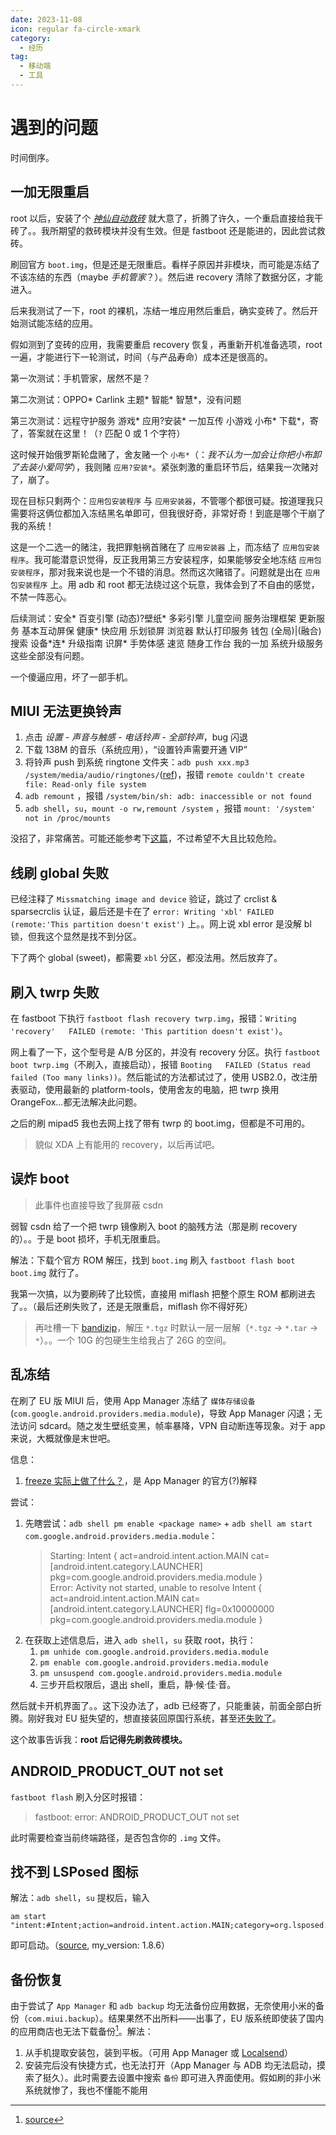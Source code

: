 ```yaml
---
date: 2023-11-08
icon: regular fa-circle-xmark
category:
  - 经历
tag:
  - 移动端
  - 工具
---
```


# 遇到的问题

时间倒序。

## 一加无限重启

root 以后，安装了个 [_神仙自动救砖_](./module_and_app.md#magisk) 就大意了，折腾了许久，一个重启直接给我干砖了。。我所期望的救砖模块并没有生效。但是 fastboot 还是能进的，因此尝试救砖。

刷回官方 `boot.img`，但是还是无限重启。看样子原因并非模块，而可能是冻结了不该冻结的东西（maybe _手机管家_？）。然后进 recovery 清除了数据分区，才能进入。

后来我测试了一下，root 的裸机，冻结一堆应用然后重启，确实变砖了。然后开始测试能冻结的应用。

假如测到了变砖的应用，我需要重启 recovery 恢复，再重新开机准备选项，root 一遍，才能进行下一轮测试，时间（与<span class="heimu" title="你知道的太多了">产品</span>寿命）成本还是很高的。

第一次测试：手机管家，居然不是？

第二次测试：OPPO\* Carlink 主题\* 智能\* 智慧\*，没有问题

第三次测试：远程守护服务 游戏\* 应用?安装\* 一加互传 小游戏 小布\* 下载\*，寄了，答案就在这里！（`?` 匹配 0 或 1 个字符）

这时候开始俄罗斯轮盘赌了，舍友赌一个 `小布*`（：_我不认为一加会让你把小布卸了去装小爱同学_），我则赌 `应用?安装*`。紧张刺激的重启环节后，结果我一次赌对了，崩了。

现在目标只剩两个：`应用包安装程序` 与 `应用安装器`，不管哪个都很可疑。按道理我只需要将这俩位都加入冻结黑名单即可，但我很好奇，非常好奇！到底是哪个干崩了我的系统！

这是一个二选一的赌注，我把罪魁祸首赌在了 `应用安装器` 上，而冻结了 `应用包安装程序`。我可能潜意识觉得，反正我用第三方安装程序，如果能够安全地冻结 `应用包安装程序`，那对我来说也是一个不错的消息。然而这次赌错了。问题就是出在 `应用包安装程序` 上。用 adb 和 root 都无法绕过这个玩意，我体会到了不自由的感觉，不禁一阵恶心。

后续测试：安全\* 百变引擎 (动态)?壁纸\* 多彩引擎 儿童空间 服务治理框架 更新服务 基本互动屏保 健康\* 快应用 乐划锁屏 浏览器 默认打印服务 钱包 (全局)|(融合)搜索 设备\*连\* 升级指南 识屏\* 手势体感 速览 随身工作台 我的一加 系统升级服务 这些全部没有问题。

一个傻逼应用，坏了一部手机。

## MIUI 无法更换铃声

1. 点击 _设置 - 声音与触感 - 电话铃声 - 全部铃声_，bug 闪退
2. 下载 138M 的音乐（系统应用），“设置铃声需要开通 VIP”
3. 将铃声 push 到系统 ringtone 文件夹：`adb push xxx.mp3 /system/media/audio/ringtones/`([ref](https://oddity.oddineers.co.uk/2020/08/24/wear-os-custom-ringtones-via-adb/))，报错 `remote couldn't create file: Read-only file system`
4. `adb remount` <Badge text="root" />，报错 `/system/bin/sh: adb: inaccessible or not found`
5. `adb shell`，`su`，`mount -o rw,remount /system` <Badge text="root" />，报错 `mount: '/system' not in /proc/mounts`

没招了，非常痛苦。可能还能参考下[这篇](https://forum.xda-developers.com/t/closed-universal-systemrw-superrw-feat-makerw-ro2rw-read-only-2-read-write-super-partition-converter.4247311/)，不过希望不大且比较危险。

## 线刷 global 失败

已经注释了 `Missmatching image and device` 验证，跳过了 crclist & sparsecrclis 认证，最后还是卡在了 `error: Writing 'xbl' FAILED (remote:'This partition doesn't exist')` 上。。网上说 xbl error 是没解 bl 锁，但我这个显然是找不到分区。

下了两个 global (sweet)，都需要 `xbl` 分区，都没法用。然后放弃了。

## 刷入 twrp 失败

在 fastboot 下执行 `fastboot flash recovery twrp.img`，报错：`Writing 'recovery'   FAILED (remote: 'This partition doesn't exist')`。

网上看了一下，这个型号是 A/B 分区的，并没有 recovery 分区。执行 `fastboot boot twrp.img`（不刷入，直接启动），报错 `Booting   FAILED (Status read failed (Too many links))`。然后能试的方法都试过了，使用 USB2.0，改注册表驱动，使用最新的 platform-tools，使用舍友的电脑，把 twrp 换用 OrangeFox...都无法解决此问题。

之后的刷 mipad5 我也去网上找了带有 twrp 的 boot.img，但都是不可用的。

> 貌似 XDA 上有能用的 recovery，以后再试吧。

## 误炸 boot

> 此事件也直接导致了我屏蔽 csdn

弱智 csdn 给了一个把 twrp 镜像刷入 boot 的脑残方法（那是刷 recovery 的）。。于是 boot 损坏，手机无限重启。

解法：下载个官方 ROM 解压，找到 `boot.img` 刷入 `fastboot flash boot boot.img` 就行了。

我第一次搞，以为要刷砖了比较慌，直接用 miflash 把整个原生 ROM 都刷进去了。。（最后还刷失败了，还是无限重启，miflash 你不得好死）

> 再吐槽一下 [bandizip](../../farraginous/recommend_packages.md#bandizip)，解压 `*.tgz` 时默认一层一层解（`*.tgz` -> `*.tar` -> `*`）。。一个 10G 的包硬生生给我占了 26G 的空间。
>
> <ZoomedImg alt="你为什么不开？你为什么不开？" src="/images/articles/mobile_setting/fuckbandizip.png" scale="50%" />

## 乱冻结

在刷了 EU 版 MIUI 后，使用 App Manager 冻结了 `媒体存储设备`(`com.google.android.providers.media.module`)，导致 App Manager 闪退；无法访问 sdcard。随之发生壁纸变黑，帧率暴降，VPN 自动断连等现象。<span class="heimu" title="你知道的太多了">对于 app 来说，大概就像是末世吧。</span>

信息：

1. [freeze 实际上做了什么？](https://github.com/MuntashirAkon/AppManager/discussions/835)，是 App Manager 的官方(?)解释

尝试：

1. 先瞎尝试：`adb shell pm enable <package name>` + `adb shell am start com.google.android.providers.media.module`：
   > Starting: Intent { act=android.intent.action.MAIN cat=[android.intent.category.LAUNCHER] pkg=com.google.android.providers.media.module }<br/>
   > Error: Activity not started, unable to resolve Intent { act=android.intent.action.MAIN cat=[android.intent.category.LAUNCHER] flg=0x10000000 pkg=com.google.android.providers.media.module }
2. 在获取上述信息后，进入 `adb shell`，`su` 获取 root，执行：
   1. `pm unhide com.google.android.providers.media.module`
   2. `pm enable com.google.android.providers.media.module`
   3. `pm unsuspend com.google.android.providers.media.module`
   4. 三步开启权限后，退出 shell，重启，静·候·佳·音。

然后就卡开机界面了。。这下没办法了，adb 已经寄了，只能重装，前面全部白折腾。刚好我对 EU 挺失望的，想直接装回原国行系统，甚至还[失败了](./settings.md#mipad-5)。

这个故事告诉我：**root 后记得先刷救砖模块。**

## ANDROID_PRODUCT_OUT not set

`fastboot flash` 刷入分区时报错：

> fastboot: error: ANDROID_PRODUCT_OUT not set

此时需要检查当前终端路径，是否包含你的 `.img` 文件。

## 找不到 LSPosed 图标

解法：`adb shell`，`su` 提权后，输入

```shell:no-line-numbers
am start "intent:#Intent;action=android.intent.action.MAIN;category=org.lsposed.manager.LAUNCH_MANAGER;package=com.android.shell;component=com.android.shell/.BugreportWarningActivity;end"
```

即可启动。（[source](https://www.bilibili.com/video/BV1UR4y1V7Ry/), my_version: 1.8.6）

## 备份恢复

由于尝试了 `App Manager` 和 `adb backup` 均无法备份应用数据，无奈使用小米的备份（`com.miui.backup`）。结果果然不出所料——出事了，EU 版系统即使装了国内的应用商店也无法下载备份[^3]。解法：

1. 从手机提取安装包，装到平板。（可用 App Manager 或 [Localsend](../../farraginous/recommend_packages.md#多设备互传)）
2. 安装完后没有快捷方式，也无法打开（App Manager 与 ADB 均无法启动，摸索了挺久）。此时需要去设置中搜索 `备份` 即可进入界面使用。<span class="heimu" title="你知道的太多了">假如刷的非小米系统就惨了，我也不懂能不能用</span>
   [^3]: [source](https://t.me/withabsolutex/1165)
